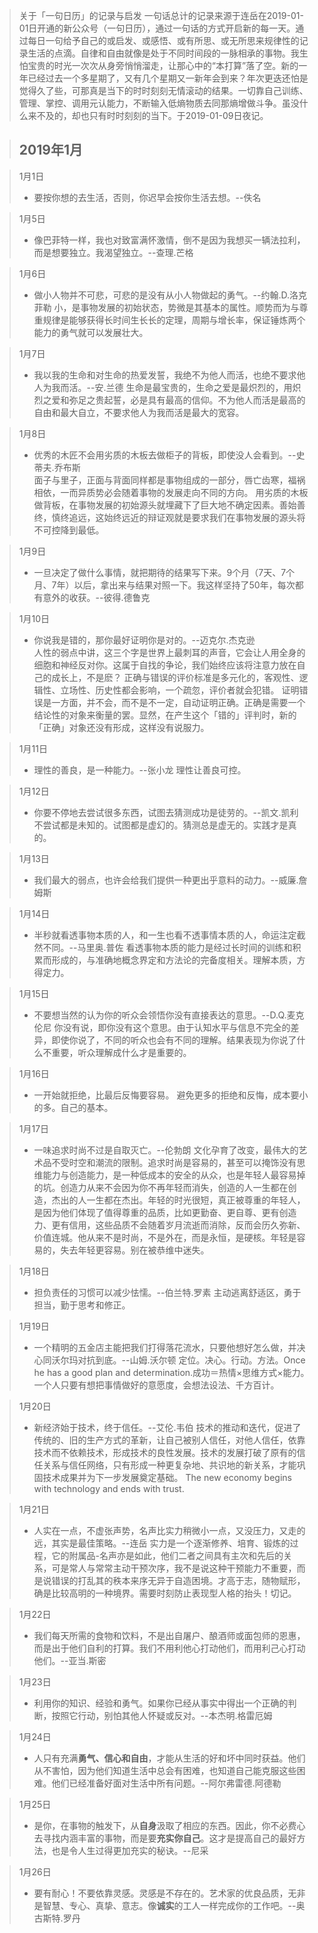 > 关于「一句日历」的记录与启发
> 一句话总计的记录来源于连岳在2019-01-01日开通的新公众号（一句日历），通过一句话的方式开启新的每一天。通过每日一句给予自己的或启发、或感悟、或有所思、或无所思来规律性的记录生活的点滴。自律和自由就像是处于不同时间段的一脉相承的事物。我生怕宝贵的时光一次次从身旁悄悄溜走，让那心中的“本打算”落了空。新的一年已经过去一个多星期了，又有几个星期又一新年会到来？年次更迭还怕是觉得久了些，可那真是当下的时时刻刻无情滚动的结果。一切靠自己训练、管理、掌控、调用元认能力，不断输入低熵物质去同那熵增做斗争。虽没什么来不及的，却也只有时时刻刻的当下。于2019-01-09日夜记。

> 2019年1月
> -

> 1月1日
> - 要按你想的去生活，否则，你迟早会按你生活去想。--佚名

> 1月5日
> - 像巴菲特一样，我也对致富满怀激情，倒不是因为我想买一辆法拉利，而是想要独立。我渴望独立。--查理.芒格

> 1月6日
> - 做小人物并不可悲，可悲的是没有从小人物做起的勇气。--约翰.D.洛克菲勒
小，是事物发展的初始状态，势微是其基本的属性。顺势而为与尊重规律是能够获得长时间生长长的定理，周期与增长率，保证锤炼两个能力的勇气就可以发展壮大。

> 1月7日
> - 我以我的生命和对生命的热爱发誓，我绝不为他人而活，也绝不要求他人为我而活。--安.兰德
生命是最宝贵的，生命之爱是最炽烈的，用炽烈之爱和弥足之贵起誓，必是具有最高的信仰。不为他人而活是最高的自由和最大自立，不要求他人为我而活是最大的宽容。

> 1月8日
> - 优秀的木匠不会用劣质的木板去做柜子的背板，即使没人会看到。--史蒂夫.乔布斯                                                                     
面子与里子，正面与背面同样都是事物组成的一部分，唇亡齿寒，福祸相依，一而异质势必会随着事物的发展走向不同的方向。
用劣质的木板做背板，在事物发展的初始源头就埋藏下了巨大地不确定因素。善始善终，慎终追远，这始终远近的辩证观就是要求我们在事物发展的源头将不可控降到最低。

> 1月9日
> - 一旦决定了做什么事情，就把期待的结果写下来。9个月（7天、7个月、7年）以后，拿出来与结果对照一下。我这样坚持了50年，每次都有意外的收获。--彼得.德鲁克

> 1月10日
> - 你说我是错的，那你最好证明你是对的。--迈克尔.杰克逊                                                                                     
人性的弱点中讲，这三个字是世界上最刺耳的声音，它会让人用全身的细胞和神经反对你。这属于自找的争论，我们始终应该将注意力放在自己的成长上，不是麽？      正确与错误的评价标准是多元化的，客观性、逻辑性、立场性、历史性都会影响，一个疏忽，评价者就会犯错。                                              证明错误是一方面，并不会，而不是不一定，自动证明正确。正确是需要一个结论性的对象来衡量的罢。显然，在产生这个「错的」评判时，新的「正确」对象还没有形成，这样没有说服力。

> 1月11日
> - 理性的善良，是一种能力。--张小龙                                                                                                        理性让善良可控。

> 1月12日                                                                                                                               
> - 你要不停地去尝试很多东西，试图去猜测成功是徒劳的。--凯文.凯利                                                                             
 不尝试都是未知的。试图都是虚幻的。猜测总是虚无的。实践才是真的。

> 1月13日 
> - 我们最大的弱点，也许会给我们提供一种更出乎意料的动力。--威廉.詹姆斯

> 1月14日 
> - 半秒就看透事物本质的人，和一生也看不透事情本质的人，命运注定截然不同。--马里奥.普佐                                                          看透事物本质的能力是经过长时间的训练和积累而形成的，与准确地概念界定和方法论的完备度相关。理解本质，方得定力。

> 1月15日 
> - 不要想当然的认为你的听众会领悟你没有直接表达的意思。--D.Q.麦克伦尼
你没有说，即你没有这个意思。由于认知水平与信息不完全的差异，即使你说了，不同的听众也会有不同的理解。结果表现为你说了什么不重要，听众理解成什么才是重要的。

> 1月16日
> - 一开始就拒绝，比最后反悔要容易。
避免更多的拒绝和反悔，成本要小的多。自己的基本。

> 1月17日
> - 一味追求时尚不过是自取灭亡。--伦勃朗
文化孕育了改变，最伟大的艺术品不受时空和潮流的限制。追求时尚是容易的，甚至可以掩饰没有思维能力与创造能力，是一种低成本的安全的从众，也是年轻人最容易掉的坑。创造力从来不会因为你不再年轻而消失，创造的人一生都在创造，杰出的人一生都在杰出。年轻的时光很短，真正被尊重的年轻人，是因为他们体现了值得尊重的品质，比如更勤奋、更自尊、更有创造力、更有信用，这些品质不会随着岁月流逝而消除，反而会历久弥新、价值连城。他从来不是时尚，不是外在，而是永恒，是硬核。年轻是容易的，失去年轻更容易。别在被恭维中迷失。

> 1月18日
> - 担负责任的习惯可以减少怯懦。--伯兰特.罗素
主动逃离舒适区，勇于担当，勤于思考和修正。

> 1月19日
> - 一个精明的五金店主能把我们打得落花流水，只要他想好怎么做，并决心同沃尔玛对抗到底。--山姆.沃尔顿
定位。决心。行动。方法。Once he has a good plan and determination.成功＝热情×思维方式×能力。一个人只要有想把事情做好的意愿度，会想法设法、千方百计。

> 1月20日
> - 新经济始于技术，终于信任。--艾伦.韦伯
技术的推动和迭代，促进了传统的、旧的生产方式的革新，让自己被别人信任，对他人信任，依靠技术而不依赖技术，形成技术的良性发展。技术的发展打破了原有的信任关系与信任网络，只有形成一种更复杂地、共识地的新关系，才能巩固技术成果并为下一步发展奠定基础。 The new economy begins with technology and ends with trust.

> 1月21日
> - 人实在一点，不虚张声势，名声比实力稍微小一点，又没压力，又走的远，其实是最佳策略。--连岳
实力是一个逐渐修养、培育、锻炼的过程，它的附属品-名声亦是如此，他们二者之间具有主次和先后的关系，可是常人与常常主动干预次序，我不是说这种干预能力不重要，而是说错误的打乱其的秩本来序无异于自造困境。才高于志，随物赋形，确是比较高明的一种境界。需要时刻防止表现型人格的抬头！切记。

> 1月22日
> - 我们每天所需的食物和饮料，不是出自屠户、酿酒师或面包师的恩惠，而是出于他们自利的打算。我们不用利他心打动他们，而用利己心打动他们。--亚当.斯密

> 1月23日
> - 利用你的知识、经验和勇气。如果你已经从事实中得出一个正确的判断，按照它行动，别怕其他人怀疑或反对。--本杰明.格雷厄姆

> 1月24日
> - 人只有充满**勇气、信心和自由**，才能从生活的好和坏中同时获益。他们从不害怕，因为他们知道生活中总会有困难，也知道自己能克服这些困难。他们已经准备好面对生活中所有问题。--阿尔弗雷德.阿德勒

> 1月25日
> - 是你，在事物的触发下，从**自身**汲取了相应的东西。因此，你不必费心去寻找内涵丰富的事物，而是要**充实你自己**。这才是提高自己的最好方法，也是令人生过得更加充实的秘诀。--尼采

> 1月26日
> - 要有耐心！不要依靠灵感。灵感是不存在的。艺术家的优良品质，无非是智慧、专心、真挚、意志。像**诚实**的工人一样完成你的工作吧。--奥古斯特.罗丹

